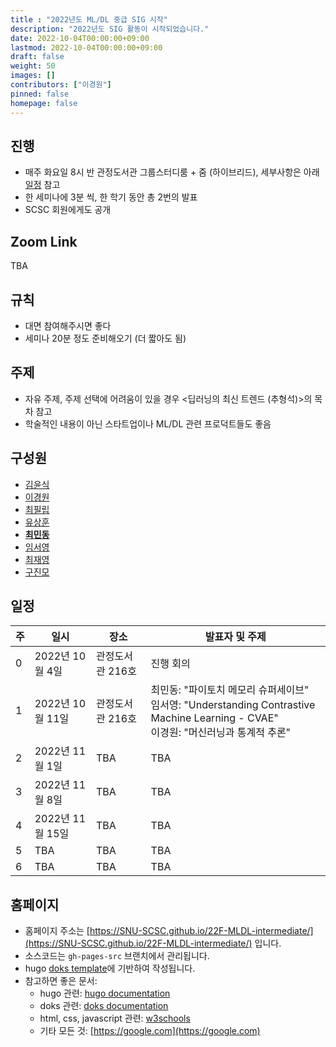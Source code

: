 ```yaml
---
title : "2022년도 ML/DL 중급 SIG 시작"
description: "2022년도 SIG 활동이 시작되었습니다."
date: 2022-10-04T00:00:00+09:00
lastmod: 2022-10-04T00:00:00+09:00
draft: false
weight: 50
images: []
contributors: ["이경원"]
pinned: false
homepage: false
---
```


## 진행

- 매주 화요일 8시 반 관정도서관 그룹스터디룸 + 줌 (하이브리드), 세부사항은 아래 [일정](#일정) 참고
- 한 세미나에 3분 씩, 한 학기 동안 총 2번의 발표
- SCSC 회원에게도 공개

## Zoom Link

TBA

## 규칙

- 대면 참여해주시면 좋다
- 세미나 20분 정도 준비해오기 (더 짧아도 됨)

## 주제

- 자유 주제, 주제 선택에 어려움이 있을 경우 <딥러닝의 최신 트렌드 (추형석)>의 목차 참고
- 학술적인 내용이 아닌 스타트업이나 ML/DL 관련 프로덕트들도 좋음

## 구성원

- [김윤식](https://github.com/yoonshik1205)
- [이경원](https://github.com/kw-lee)
- [최필립](https://github.com/pswcsj)
- [유상훈](https://github.com/sanghoonnam)
- [**최민동**](https://github.com/orange-fritters)
- [임서영](https://github.com/xxbelight)
- [최재영](https://github.com/Jaeyoung-Choi)
- [구진모](https://github.com/linear0127)

## 일정

| 주  | 일시             | 장소             |  발표자 및 주제                                                                                                                         |
| --- | ---------------- | ---------------- | --------------------------------------------------------------------------------------------------------------------------------------- |
| 0   | 2022년 10월 4일  | 관정도서관 216호 | 진행 회의                                                                                                                               |
| 1   | 2022년 10월 11일 | 관정도서관 216호 | 최민동: "파이토치 메모리 슈퍼세이브"<br>임서영: "Understanding Contrastive Machine Learning - CVAE"<br>이경원: "머신러닝과 통계적 추론" |
| 2   | 2022년 11월 1일  | TBA              | TBA                                                                                                                                     |
| 3   | 2022년 11월 8일  | TBA              | TBA                                                                                                                                     |
| 4   | 2022년 11월 15일 | TBA              | TBA                                                                                                                                     |
| 5   | TBA              | TBA              | TBA                                                                                                                                     |
| 6   | TBA              | TBA              | TBA                                                                                                                                     |

## 홈페이지

* 홈페이지 주소는 [https://SNU-SCSC.github.io/22F-MLDL-intermediate/](https://SNU-SCSC.github.io/22F-MLDL-intermediate/) 입니다.
* 소스코드는 `gh-pages-src` 브랜치에서 관리됩니다.
* hugo [doks template](https://github.com/h-enk/doks)에 기반하여 작성됩니다.
* 참고하면 좋은 문서:
  * hugo 관련: [hugo documentation](https://gohugo.io/documentation/)
  * doks 관련: [doks documentation](https://getdoks.org)
  * html, css, javascript 관련: [w3schools](https://www.w3schools.com)
  * 기타 모든 것: [https://google.com](https://google.com)
